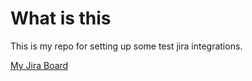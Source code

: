 # What is this
This is my repo for setting up some test jira integrations.

[My Jira Board](https://vossco.atlassian.net)
